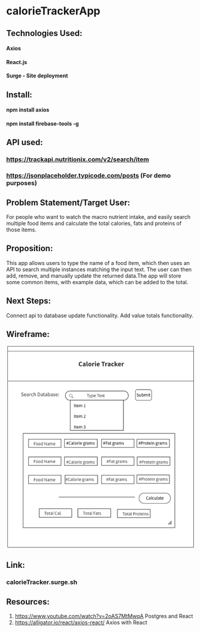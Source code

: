 # calorieTrackerApp

## Technologies Used:
#### Axios 
#### React.js
#### Surge - Site deployment

## Install:
#### npm install axios
#### npm install firebase-tools -g

## API used:
### https://trackapi.nutritionix.com/v2/search/item
### https://jsonplaceholder.typicode.com/posts (For demo purposes)

## Problem Statement/Target User:
For people who want to watch the macro nutrient intake, and easily search multiple food items and calculate the total calories, fats and proteins of those items. 

## Proposition:
This app allows users to type the name of a food item, which then uses an API to search 
multiple instances matching the input text. The user can then add, remove, and manually update the returned data.The app will store some common items, with example data, which can be added to the total.

## Next Steps:
Connect api to database update functionality.
Add value totals functionality.


## Wireframe:
![Home Page](/Wireframe/Home.png)

## Link:
### calorieTracker.surge.sh

## Resources:
1. https://www.youtube.com/watch?v=2oAS7MtMwqA Postgres and React
2. https://alligator.io/react/axios-react/ Axios with React

